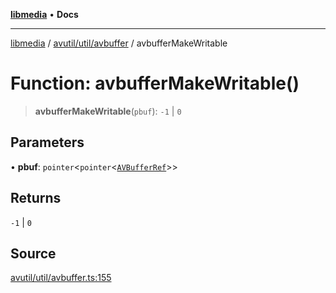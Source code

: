 [**libmedia**](../../../../README.md) • **Docs**

***

[libmedia](../../../../README.md) / [avutil/util/avbuffer](../README.md) / avbufferMakeWritable

# Function: avbufferMakeWritable()

> **avbufferMakeWritable**(`pbuf`): `-1` \| `0`

## Parameters

• **pbuf**: `pointer`\<`pointer`\<[`AVBufferRef`](../../../struct/avbuffer/classes/AVBufferRef.md)\>\>

## Returns

`-1` \| `0`

## Source

[avutil/util/avbuffer.ts:155](https://github.com/zhaohappy/libmedia/blob/b4bb608d2b1c00d036d73fc8d222b1a97be53694/src/avutil/util/avbuffer.ts#L155)
